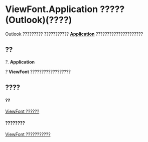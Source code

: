 
# ViewFont.Application ????? (Outlook)(????)

Outlook ????????? ??????????? **[Application](797003e7-ecd1-eccb-eaaf-32d6ddde8348.md)** ?????????????????????


## ??

 _?_. **Application**

 _?_ **ViewFont** ??????????????????


## ????


#### ??


[ViewFont ??????](cbd7c6ce-f49a-1627-0ad9-a019911fb47b.md)
#### ????????


[ViewFont ???????????](http://msdn.microsoft.com/library/7ab1bdba-8b1e-a516-f44c-d6e91d56e4d3%28Office.15%29.aspx)